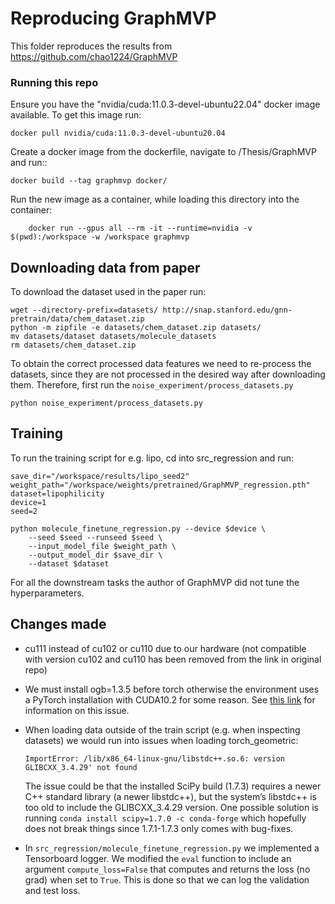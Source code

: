 # Reproducing GraphMVP
This folder reproduces the results from https://github.com/chao1224/GraphMVP

### Running this repo
Ensure you have the "nvidia/cuda:11.0.3-devel-ubuntu22.04" docker image available. To get this image run:

    docker pull nvidia/cuda:11.0.3-devel-ubuntu20.04
Create a docker image from the dockerfile, navigate to /Thesis/GraphMVP and run::
    
    docker build --tag graphmvp docker/
Run the new image as a container, while loading this directory into the container:

        docker run --gpus all --rm -it --runtime=nvidia -v $(pwd):/workspace -w /workspace graphmvp

## Downloading data from paper
To download the dataset used in the paper run:

    wget --directory-prefix=datasets/ http://snap.stanford.edu/gnn-pretrain/data/chem_dataset.zip
    python -m zipfile -e datasets/chem_dataset.zip datasets/
    mv datasets/dataset datasets/molecule_datasets
    rm datasets/chem_dataset.zip

To obtain the correct processed data features we need to re-process the datasets, since they are not processed in the desired way after downloading them. Therefore, first run the `noise_experiment/process_datasets.py`

    python noise_experiment/process_datasets.py

## Training
To run the training script for e.g. lipo, cd into src_regression and run:

    save_dir="/workspace/results/lipo_seed2"
    weight_path="/workspace/weights/pretrained/GraphMVP_regression.pth"
    dataset=lipophilicity
    device=1
    seed=2

    python molecule_finetune_regression.py --device $device \
    	--seed $seed --runseed $seed \
    	--input_model_file $weight_path \
        --output_model_dir $save_dir \
        --dataset $dataset

For all the downstream tasks the author of GraphMVP did not tune the hyperparameters. 


## Changes made
* cu111 instead of cu102 or cu110 due to our hardware (not compatible with version cu102 and cu110 has been removed from the link in original repo)
* We must install ogb=1.3.5 before torch otherwise the environment uses a  PyTorch installation with CUDA10.2 for some reason. See [this link](https://discuss.pytorch.org/t/geforce-rtx-3090-with-cuda-capability-sm-86-is-not-compatible-with-the-current-pytorch-installation/123499) for information on this issue.
* When loading data outside of the train script (e.g. when inspecting datasets) we would run into issues when loading torch_geometric: 
    ```
    ImportError: /lib/x86_64-linux-gnu/libstdc++.so.6: version GLIBCXX_3.4.29' not found
    ```
     
    The issue could be that the installed SciPy build (1.7.3) requires a newer C++ standard library (a newer libstdc++), but the system’s libstdc++ is too old to include the GLIBCXX_3.4.29 version. One possible solution is running `conda install scipy=1.7.0 -c conda-forge` which hopefully does not break things since 1.7.1-1.7.3 only comes with bug-fixes.
* In `src_regression/molecule_finetune_regression.py` we implemented a Tensorboard logger. We modified the `eval` function to include an argument `compute_loss=False` that computes and returns the loss (no grad) when set to `True`. This is done so that we can log the validation and test loss.
